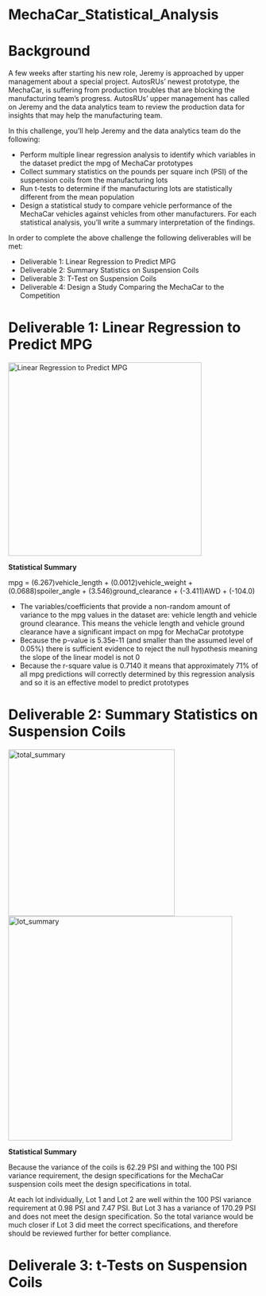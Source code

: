 # MechaCar_Statistical_Analysis
# Background

A few weeks after starting his new role, Jeremy is approached by upper management about a special project. AutosRUs’ newest prototype, the MechaCar, is suffering from production troubles that are blocking the manufacturing team’s progress. AutosRUs’ upper management has called on Jeremy and the data analytics team to review the production data for insights that may help the manufacturing team.

In this challenge, you’ll help Jeremy and the data analytics team do the following:
  * Perform multiple linear regression analysis to identify which variables in the dataset predict the mpg of MechaCar prototypes
  * Collect summary statistics on the pounds per square inch (PSI) of the suspension coils from the manufacturing lots
  * Run t-tests to determine if the manufacturing lots are statistically different from the mean population
  * Design a statistical study to compare vehicle performance of the MechaCar vehicles against vehicles from other manufacturers. For each statistical analysis, you’ll write a summary interpretation of the findings.

In order to complete the above challenge the following deliverables will be met: 
  * Deliverable 1: Linear Regression to Predict MPG
  * Deliverable 2: Summary Statistics on Suspension Coils
  * Deliverable 3: T-Test on Suspension Coils
  * Deliverable 4: Design a Study Comparing the MechaCar to the Competition


# Deliverable 1: Linear Regression to Predict MPG

<img width="389" alt="Linear Regression to Predict MPG" src="https://user-images.githubusercontent.com/99268646/171061713-4d66971f-e8d2-47c0-b535-3eb4e5de064a.png">

**Statistical Summary**
 
 mpg = (6.267)vehicle_length + (0.0012)vehicle_weight + (0.0688)spoiler_angle + (3.546)ground_clearance + (-3.411)AWD + (-104.0)
 
  * The variables/coefficients that provide a non-random amount of variance to the mpg values in the dataset are: vehicle length and vehicle ground clearance. This means the vehicle length and vehicle ground clearance have a significant impact on mpg for MechaCar prototype 
  * Because the p-value is 5.35e-11 (and smaller than the assumed level of 0.05%) there is sufficient evidence to reject the null hypothesis meaning the slope of the linear model is not 0
  * Because the r-square value is 0.7140 it means that approximately 71% of all mpg predictions will correctly determined by this regression analysis and so it is an effective model to predict prototypes

# Deliverable 2: Summary Statistics on Suspension Coils

<img width="335" alt="total_summary" src="https://user-images.githubusercontent.com/99268646/171063227-6f9ec13e-ec23-48b8-8ac5-39189614ba94.png">

<img width="451" alt="lot_summary" src="https://user-images.githubusercontent.com/99268646/171063231-34a40890-9dd2-4238-8b61-56cb59b8d0d4.png">

**Statistical Summary**

Because the variance of the coils is 62.29 PSI and withing the 100 PSI variance requirement, the design specifications for the MechaCar suspension coils meet the design specifications in total.

At each lot individually, Lot 1 and Lot 2 are well within the 100 PSI variance requirement at 0.98 PSI and 7.47 PSI. But Lot 3 has a variance of 170.29 PSI and does not meet the design specification. So the total variance would be much closer if Lot 3 did meet the correct specifications, and therefore should be reviewed further for better compliance. 

# Deliverale 3: t-Tests on Suspension Coils



